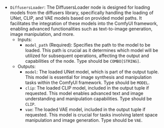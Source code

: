 - `DiffusersLoader`: The DiffusersLoader node is designed for loading models from the diffusers library, specifically handling the loading of UNet, CLIP, and VAE models based on provided model paths. It facilitates the integration of these models into the ComfyUI framework, enabling advanced functionalities such as text-to-image generation, image manipulation, and more.
    - Inputs:
        - `model_path` (Required): Specifies the path to the model to be loaded. This path is crucial as it determines which model will be utilized for subsequent operations, affecting the output and capabilities of the node. Type should be `COMBO[STRING]`.
    - Outputs:
        - `model`: The loaded UNet model, which is part of the output tuple. This model is essential for image synthesis and manipulation tasks within the ComfyUI framework. Type should be `MODEL`.
        - `clip`: The loaded CLIP model, included in the output tuple if requested. This model enables advanced text and image understanding and manipulation capabilities. Type should be `CLIP`.
        - `vae`: The loaded VAE model, included in the output tuple if requested. This model is crucial for tasks involving latent space manipulation and image generation. Type should be `VAE`.
